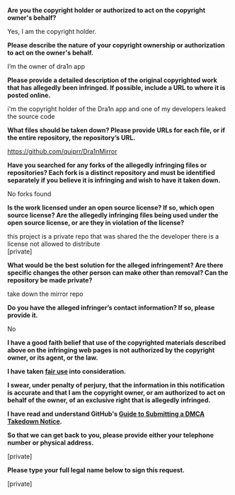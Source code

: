 **Are you the copyright holder or authorized to act on the copyright owner's behalf?**

Yes, I am the copyright holder.

**Please describe the nature of your copyright ownership or authorization to act on the owner's behalf.**

I’m the owner of dra1n app

**Please provide a detailed description of the original copyrighted work that has allegedly been infringed. If possible, include a URL to where it is posted online.**

i'm the copyright holder of the Dra1n app and one of my developers leaked the source code

**What files should be taken down? Please provide URLs for each file, or if the entire repository, the repository’s URL.**

https://github.com/quiprr/Dra1nMirror

**Have you searched for any forks of the allegedly infringing files or repositories? Each fork is a distinct repository and must be identified separately if you believe it is infringing and wish to have it taken down.**

No forks found

**Is the work licensed under an open source license? If so, which open source license? Are the allegedly infringing files being used under the open source license, or are they in violation of the license?**

this project is a private repo that was shared the the developer there is a license not allowed to distribute  
[private]

**What would be the best solution for the alleged infringement? Are there specific changes the other person can make other than removal? Can the repository be made private?**

take down the mirror repo

**Do you have the alleged infringer’s contact information? If so, please provide it.**

No

**I have a good faith belief that use of the copyrighted materials described above on the infringing web pages is not authorized by the copyright owner, or its agent, or the law.**

**I have taken <a href="https://www.lumendatabase.org/topics/22">fair use</a> into consideration.**

**I swear, under penalty of perjury, that the information in this notification is accurate and that I am the copyright owner, or am authorized to act on behalf of the owner, of an exclusive right that is allegedly infringed.**

**I have read and understand GitHub's <a href="https://docs.github.com/articles/guide-to-submitting-a-dmca-takedown-notice/">Guide to Submitting a DMCA Takedown Notice</a>.**

**So that we can get back to you, please provide either your telephone number or physical address.**

[private]

**Please type your full legal name below to sign this request.**

[private]
